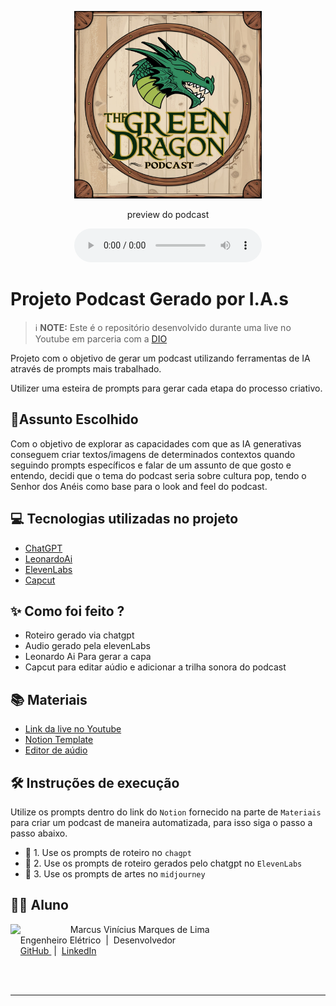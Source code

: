<p align="center">
<img 
    src="./assets/Capa_podcast.jpeg
    "
    width="300"
/>
</p>

<p align="center">
    preview do podcast
</p>

<div align="center">
    <audio src="output/GreenDragon_editado.mp3" controls title="Podcast editado"></audio>
</div>

# Projeto Podcast Gerado por I.A.s


 > ℹ️ **NOTE:** Este é o repositório desenvolvido durante uma live no Youtube em parceria com a [DIO](https://dio.me)

Projeto com o objetivo de gerar um podcast utilizando ferramentas de IA através de prompts mais trabalhado.

Utilizer uma esteira de prompts para gerar cada etapa do processo criativo.

## 📝Assunto Escolhido

Com o objetivo de explorar as capacidades com que as IA generativas conseguem criar textos/imagens de determinados contextos quando seguindo prompts específicos e falar de um assunto de que gosto e entendo, decidi que o tema do podcast seria sobre cultura pop, tendo o Senhor dos Anéis como base para o look and feel do podcast.

## 💻 Tecnologias utilizadas no projeto

- [ChatGPT](https://chat.openai.com/) 
- [LeonardoAi](https://leonardo.ai/)
- [ElevenLabs](https://beta.elevenlabs.io/)
- [Capcut](https://www.capcut.com/pt-br/)

## ✨ Como foi feito ?

- Roteiro gerado via chatgpt
- Audio gerado pela elevenLabs
- Leonardo Ai Para gerar a capa
- Capcut para editar aúdio e adicionar a trilha sonora do podcast

## 📚 Materiais

- [Link da live no Youtube](https://www.youtube.com)
- [Notion Template](https://helpful-jump-17b.notion.site/PAS-Podcast-AI-Studio-210489e15d7a4a73b743bb159e45d06f?pvs=4)
- [Editor de aúdio](https://www.capcut.com/editor?from_page=landing_page&__action_from=picture_V%C3%ADdeos%20profissionais%20em%20minutos,%20n%C3%A3o%20em%20horas.)


## 🛠️ Instruções de execução

Utilize os prompts dentro do link do `Notion` fornecido na parte de `Materiais` para criar um podcast de maneira automatizada, para isso siga o passo a passo abaixo.

- 🤖 1. Use os prompts de roteiro no `chagpt`
- 🤖 2. Use os prompts de roteiro gerados pelo chatgpt no  `ElevenLabs`
- 🤖 3. Use os prompts de artes no `midjourney`

## 👨‍💻 Aluno

<p>
    <img 
      align=left 
      margin=10 
      width=80 
      src="https://media.licdn.com/dms/image/v2/D4D03AQGGvqGkbcJmJw/profile-displayphoto-shrink_800_800/profile-displayphoto-shrink_800_800/0/1708785503461?e=1738195200&v=beta&t=qGzKj3rb2GmVaVPZcmW86Y2IM6E1Wf96lLajsAeke3w"
    />
    <p>&nbsp&nbsp&nbsp Marcus Vinícius Marques de Lima<br>
    &nbsp&nbsp&nbsp
    Engenheiro Elétrico &nbsp;|&nbsp Desenvolvedor<br>
    &nbsp&nbsp&nbsp
    <a 
        href="https://github.com/Marcus-Lima99">
        GitHub
    </a>
    &nbsp;|&nbsp;
    <a 
        href="https://www.linkedin.com/in/marcusviniciuslima/">
        LinkedIn
    </a>
</p>
<br/><br/>
<p>

---
